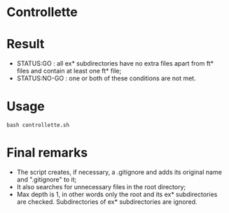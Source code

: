 # Controllette

# Result

- STATUS:GO : all ex* subdirectories have no extra files
apart from ft* files and contain at least one ft* file;
- STATUS:NO-GO : one or both of these conditions are not met.

# Usage

```
bash controllette.sh
```

# Final remarks
- The script creates, if necessary, a .gitignore and adds its original name and ".gitignore" to it;
- It also searches for unnecessary files in the root directory;
- Max depth is 1, in other words only the root and its ex* subdirectories are checked. Subdirectories of ex* subdirectories are ignored.
